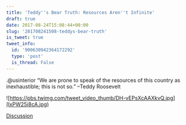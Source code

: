 ```yaml
---
title: 'Teddy''s Bear Truth: Resources Aren''t Infinite'
draft: true
date: 2017-08-24T15:08:44+00:00
slug: '201708241508-teddys-bear-truth'
is_tweet: true
tweet_info:
  id: '900630942364172292'
  type: 'post'
  is_thread: False
---
```




.@usinterior “We are prone to speak of the resources of this country as inexhaustible; this is not so.” –Teddy Roosevelt 

![https://pbs.twimg.com/tweet_video_thumb/DH-vEPsXcAAXkvQ.jpg](IxPW25i8cA.jpg)

[Discussion](https://x.com/sytelus/status/900630942364172292)
